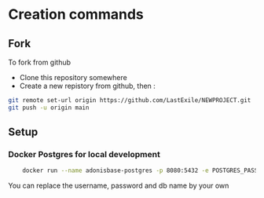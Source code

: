 # Creation commands

## Fork

To fork from github
 - Clone this repository somewhere
 - Create a new repistory from github, then :
```bash
git remote set-url origin https://github.com/LastExile/NEWPROJECT.git
git push -u origin main
```

## Setup

### Docker Postgres for local development

```bash
    docker run --name adonisbase-postgres -p 8080:5432 -e POSTGRES_PASSWORD=adonisbase -e POSTGRES_USER=adonis -e POSTGRES_DB=dbase -d postgres
```
You can replace the username, password and db name by your own
